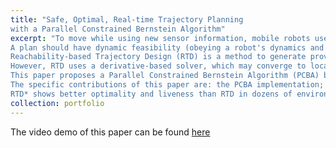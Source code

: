 ```yaml
---
title: "Safe, Optimal, Real-time Trajectory Planning
with a Parallel Constrained Bernstein Algorithm"
excerpt: "To move while using new sensor information, mobile robots use receding-horizon planning, executing a short plan while computing a new one.
A plan should have dynamic feasibility (obeying a robot's dynamics and avoiding obstacles), liveness (planning frequently enough to complete tasks), and optimality (minimizing, e.g., distance to a goal).
Reachability-based Trajectory Design (RTD) is a method to generate provably dynamically-feasible plans in real time by solving a polynomial optimization program (POP) in each planning iteration.
However, RTD uses a derivative-based solver, which may converge to local minima that impact liveness and optimality.
This paper proposes a Parallel Constrained Bernstein Algorithm (PCBA) branch-and-bound method to optimally solve RTD's POP at runtime; the resulting optimal planner is called RTD-star.
The specific contributions of this paper are: the PCBA implementation; proofs of PCBA's bounded time and memory usage; a comparison of PCBA to state-of-the-art solvers; and a demonstration of PCBA/RTD-star on hardware.
RTD* shows better optimality and liveness than RTD in dozens of environments with random obstacles.<br/><img src='/images/pcba-demo.png'>"
collection: portfolio
---
```


The video demo of this paper can be found [here](https://www.youtube.com/watch?v=YcH4WAzqPFY)

